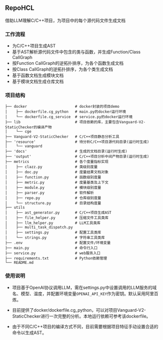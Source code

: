 ## RepoHCL
借助LLM理解C/C++项目，为项目中的每个源代码文件生成文档

### 工作流程
- 为C/C++项目生成AST
- 基于AST解析源代码文件中包含的类与函数，并生成Function/Class CallGraph
- 按Function CallGraph的逆拓扑排序，为各个函数生成文档
- 按Class CallGraph的逆拓扑排序，为各个类生成文档
- 基于函数文档生成模块文档
- 基于模块文档生成仓库文档
### 项目结构
```
├── docker                      # docker封装的项目demo
│    ├── dockerfile.cg_python   # main.py的docker运行环境
│    └── dockerfile.cg_service  # service.py的docker运行环境
├── lib                         # 项目依赖的库，主要包含Vanguard-V2-StaticChecker的编译产物
│    └── cge
├── Vanguard-V2-StaticChecker   # C/C++项目静态分析工具
├── 'resource'                  # 待分析C/C++项目源代码目录(运行时生成)
│    └── vanguard
├── 'docs'                      # 生成的文档目录(运行时生成)
├── 'output'                    # C/C++项目分析中间产物目录(运行时生成)
├── metrics                     # 各个度量指标实现
│    ├── clazz.py               # 类级别度量
│    ├── doc.py                 # 度量结果文档对象
│    ├── function.py            # 函数级别度量
│    ├── metric.py              # 度量基类及上下文
│    ├── module.py              # 模块级别度量
│    ├── parser.py              # 软件解析
│    ├── repo.py                # 仓库级别度量
│    └── structure.py           # 目录结构度量
├── utils
│    ├── ast_generator.py       # C/C++项目生成AST
│    ├── file_helper.py         # 压缩文件工具类库
│    ├── llm_helper.py          # LLM工具类库
│    ├── multi_task_dispatch.py
│    ├── settings.py            # 配置工具类库
│    └── strings.py             # 字符串工具类库
├── .env                        # 配置文件/环境变量
├── main.py                     # 命令行入口
├── service.py                  # web服务入口
├── requirements.txt            # Python依赖管理
└── README.md                  
```
### 使用说明
- 项目基于OpenAI协议调用LLM，需在settings.py中设置调用的LLM服务的域名、模型、温度，并配置环境变量`OPENAI_API_KEY`作为密钥。默认采用阿里百炼。

- 目前提供了docker/dockerfile.cg_python，可以对项目Vanguard-V2-StaticChecker进行一次完整的分析。本地运行依赖可参考该dockerfile。

- 由于不同C/C++项目的编译方式不同，目前需要根据项目特征手动设置合适的命令以生成AST。